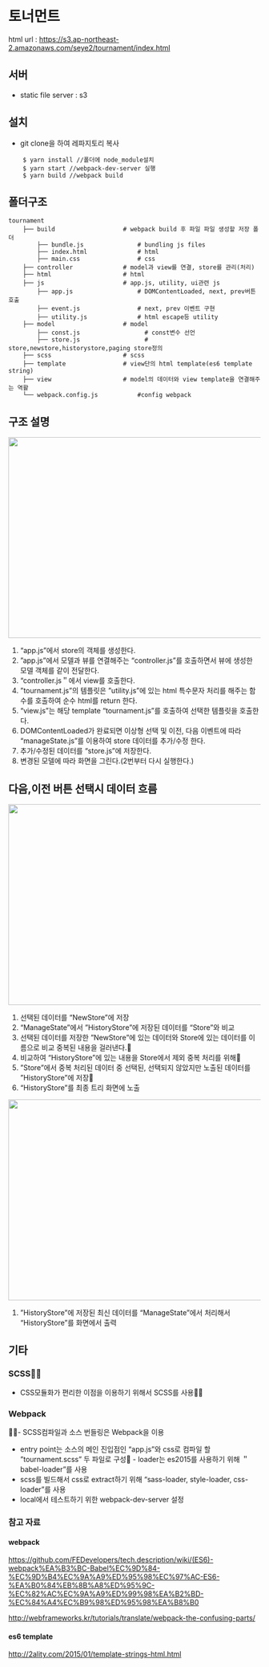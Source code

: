 # 토너먼트

html url : https://s3.ap-northeast-2.amazonaws.com/seye2/tournament/index.html

## 서버
- static file server : s3

## 설치
- git clone을 하여 레파지토리 복사

```
    $ yarn install //폴더에 node_module설치
    $ yarn start //webpack-dev-server 실행
    $ yarn build //webpack build
```

## 폴더구조
    tournament
        ├── build                   # webpack build 후 파일 파일 생성할 저장 폴더
            ├── bundle.js               # bundling js files
            ├── index.html              # html
            ├── main.css                # css
        ├── controller              # model과 view를 연결, store를 관리(처리)
        ├── html                    # html
        ├── js                      # app.js, utility, ui관련 js
            ├── app.js                  # DOMContentLoaded, next, prev버튼 호출
            ├── event.js                # next, prev 이벤트 구현
            ├── utility.js              # html escape등 utility
        ├── model                   # model
            ├── const.js                  # const변수 선언
            ├── store.js                  # store,newstore,historystore,paging store정의
        ├── scss                    # scss
        ├── template                # view단의 html template(es6 template string)
        ├── view                    # model의 데이터와 view template을 연결해주는 역활
        └── webpack.config.js           #config webpack

## 구조 설명

<img src="https://s3.ap-northeast-2.amazonaws.com/seye2/tournament/1.png" width="600" height="400" />

1. “app.js”에서 store의 객체를 생성한다.
2. ”app.js”에서 모델과 뷰를 연결해주는 “controller.js”를 호출하면서 뷰에 생성한 모델 객체를 같이 전달한다.
3. “controller.js＂에서 view를 호출한다.
4. ”tournament.js”의 템플릿은 ”utility.js”에 있는 html 특수문자 처리를 해주는 함수를 호출하여 순수 html를 return 한다.
5. “view.js”는 해당 template “tournament.js”를 호출하여 선택한 템플릿을 호출한다.
6. DOMContentLoaded가 완료되면 이상형 선택 및 이전, 다음 이벤트에 따라 “manageState.js”를 이용하여 store 데이터를 추가/수정 한다.
7. 추가/수정된 데이터를 “store.js”에 저장한다.
8. 변경된 모델에 따라 화면을 그린다.(2번부터 다시 실행한다.)

## 다음,이전 버튼 선택시 데이터 흐름

<img src="https://s3.ap-northeast-2.amazonaws.com/seye2/tournament/2.png" width="600" height="400" />

1. 선택된 데이터를 “NewStore”에 저장
2. “ManageState”에서 ”HistoryStore”에 저장된 데이터를 “Store”와 비교
3. 선택된 데이터를 저장한 ”NewStore”에 있는 데이터와 Store에 있는 데이터를 이름으로 비교 중복된 내용을 걸러낸다.
4. 비교하여 “HistoryStore”에 있는 내용을 Store에서 제외 중복 처리를 위해
5. ”Store”에서 중복 처리된 데이터 중 선택된, 선택되지 않았지만 노출된 데이터를 ”HistoryStore”에 저장
6. “HistoryStore”를 최종 트리 화면에 노출

<img src="https://s3.ap-northeast-2.amazonaws.com/seye2/tournament/3.png" width="600" height="400" />

1. ”HistoryStore”에 저장된 최신 데이터를 “ManageState”에서 처리해서 “HistoryStore”를 화면에서 출력

## 기타
### SCSS
 - CSS모듈화가 편리한 이점을 이용하기 위해서 SCSS를 사용
### Webpack
- SCSS컴파일과 소스 번들링은 Webpack을 이용
 - entry point는 소스의 메인 진입점인 “app.js”와 css로 컴파일 할 ”tournament.scss” 두 파일로 구성 - loader는 es2015를 사용하기 위해 ＂babel-loader”를 사용
 - scss를 빌드해서 css로 extract하기 위해 “sass-loader, style-loader, css-loader”를 사용
 - local에서 테스트하기 위한 webpack-dev-server 설정

### 참고 자료

#### webpack
https://github.com/FEDevelopers/tech.description/wiki/(ES6)-webpack%EA%B3%BC-Babel%EC%9D%84-%EC%9D%B4%EC%9A%A9%ED%95%98%EC%97%AC-ES6-%EA%B0%84%EB%8B%A8%ED%95%9C-%EC%82%AC%EC%9A%A9%ED%99%98%EA%B2%BD-%EC%84%A4%EC%B9%98%ED%95%98%EA%B8%B0

http://webframeworks.kr/tutorials/translate/webpack-the-confusing-parts/


#### es6 template
http://2ality.com/2015/01/template-strings-html.html

